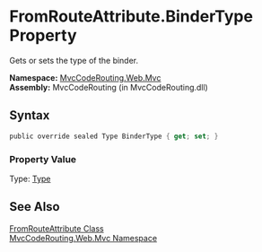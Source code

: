 FromRouteAttribute.BinderType Property
======================================
Gets or sets the type of the binder.

**Namespace:** [MvcCodeRouting.Web.Mvc][1]  
**Assembly:** MvcCodeRouting (in MvcCodeRouting.dll)

Syntax
------

```csharp
public override sealed Type BinderType { get; set; }
```

### Property Value
Type: [Type][2]

See Also
--------
[FromRouteAttribute Class][3]  
[MvcCodeRouting.Web.Mvc Namespace][1]  

[1]: ../README.md
[2]: http://msdn.microsoft.com/en-us/library/42892f65
[3]: README.md